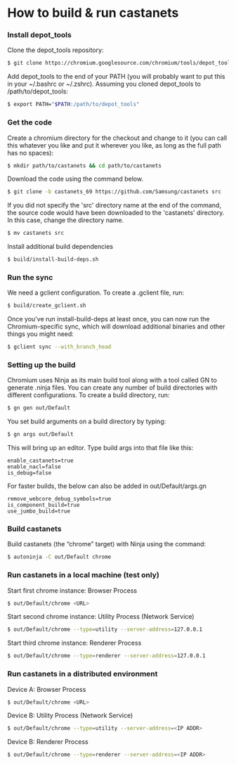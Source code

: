 
# How to build & run castanets


### Install depot_tools


Clone the depot_tools repository:

```sh
$ git clone https://chromium.googlesource.com/chromium/tools/depot_tools.git
```

Add depot_tools to the end of your PATH (you will probably want to put this in your ~/.bashrc or ~/.zshrc). Assuming you cloned depot_tools to /path/to/depot_tools:

```sh
$ export PATH="$PATH:/path/to/depot_tools"
```


### Get the code


Create a chromium directory for the checkout and change to it (you can call this whatever you like and put it wherever you like, as long as the full path has no spaces):

```sh
$ mkdir path/to/castanets && cd path/to/castanets
```

Download the code using the command below.

```sh
$ git clone -b castanets_69 https://github.com/Samsung/castanets src
```

If you did not specify the 'src' directory name at the end of the command, the source code would have been downloaded to the 'castanets' directory. In this case, change the directory name.

```sh
$ mv castanets src
```

Install additional build dependencies

```sh
$ build/install-build-deps.sh
```


### Run the sync

We need a gclient configuration. To create a .gclient file, run:

```sh
$ build/create_gclient.sh
```

Once you've run install-build-deps at least once, you can now run the Chromium-specific sync, which will download additional binaries and other things you might need:

```sh
$ gclient sync --with_branch_head
```


### Setting up the build


Chromium uses Ninja as its main build tool along with a tool called GN to generate .ninja files. You can create any number of build directories with different configurations. To create a build directory, run:

```sh
$ gn gen out/Default
```

You set build arguments on a build directory by typing:

```sh
$ gn args out/Default
```

This will bring up an editor. Type build args into that file like this:

```
enable_castanets=true
enable_nacl=false
is_debug=false
```

For faster builds, the below can also be added in out/Default/args.gn

```
remove_webcore_debug_symbols=true
is_component_build=true
use_jumbo_build=true
```


### Build castanets


Build castanets (the “chrome” target) with Ninja using the command:

```sh
$ autoninja -C out/Default chrome
```


### Run castanets in a local machine (test only)

Start first chrome instance: Browser Process

```sh
$ out/Default/chrome <URL>
```

Start second chrome instance: Utility Process (Network Service)

```sh
$ out/Default/chrome --type=utility --server-address=127.0.0.1
```

Start third chrome instance: Renderer Process

```sh
$ out/Default/chrome --type=renderer --server-address=127.0.0.1
```

### Run castanets in a distributed environment


Device A: Browser Process

```sh
$ out/Default/chrome <URL>
```

Device B: Utility Process (Network Service)

```sh
$ out/Default/chrome --type=utility --server-address=<IP ADDR>
```
Device B: Renderer Process

```sh
$ out/Default/chrome --type=renderer --server-address=<IP ADDR>
```

